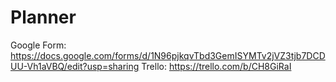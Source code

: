 # Planner

Google Form: https://docs.google.com/forms/d/1N96pjkqvTbd3GemISYMTv2jVZ3tjb7DCDUU-Vh1aVBQ/edit?usp=sharing
Trello: https://trello.com/b/CH8GiRaI
